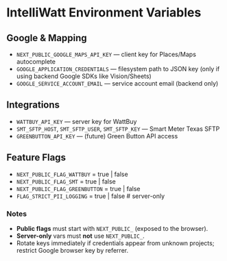 # IntelliWatt Environment Variables

## Google & Mapping
- `NEXT_PUBLIC_GOOGLE_MAPS_API_KEY` — client key for Places/Maps autocomplete
- `GOOGLE_APPLICATION_CREDENTIALS` — filesystem path to JSON key (only if using backend Google SDKs like Vision/Sheets)
- `GOOGLE_SERVICE_ACCOUNT_EMAIL` — service account email (backend only)

## Integrations
- `WATTBUY_API_KEY` — server key for WattBuy
- `SMT_SFTP_HOST`, `SMT_SFTP_USER`, `SMT_SFTP_KEY` — Smart Meter Texas SFTP
- `GREENBUTTON_API_KEY` — (future) Green Button API access

## Feature Flags
- `NEXT_PUBLIC_FLAG_WATTBUY` = true | false
- `NEXT_PUBLIC_FLAG_SMT` = true | false
- `NEXT_PUBLIC_FLAG_GREENBUTTON` = true | false
- `FLAG_STRICT_PII_LOGGING` = true | false  # server-only

### Notes
- **Public flags** must start with `NEXT_PUBLIC_` (exposed to the browser).
- **Server-only** vars must **not** use `NEXT_PUBLIC_`.
- Rotate keys immediately if credentials appear from unknown projects; restrict Google browser key by referrer.
